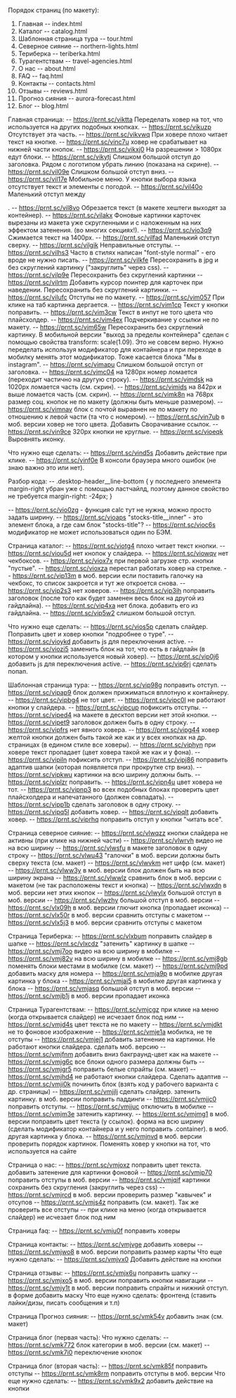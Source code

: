 Порядок страниц (по макету):
1. Главная                    -- index.html
2. Каталог                    -- catalog.html
3. Шаблонная страница тура    -- tour.html
4. Северное сияние            -- northern-lights.html
5. Териберка                  -- teriberka.html
6. Турагентствам              -- travel-agencies.html
7. О нас                      -- about.html
8. FAQ                        -- faq.html
9. Контакты                   -- contacts.html
10. Отзывы                    -- reviews.html
11. Прогноз сияния            -- aurora-forecast.html
12. Блог                      -- blog.html


Главная страница:
-- https://prnt.sc/viktta Переделать ховер на тот, что используется на других подобных кнопках.
-- https://prnt.sc/vikuzp Отсутствует эта часть.
-- https://prnt.sc/vikvwq При ховере плохо читает текст на кнопке.
-- https://prnt.sc/vinc7u ховер не срабатывает на нижней части кнопок.
-- https://prnt.sc/vikxj0 На разрешении > 1080px едут блоки.
-- https://prnt.sc/vikytj Слишком большой отступ до заголовка. Рядом с логотипом убрать линию (показана на скрине).
-- https://prnt.sc/vil09e Слишком большой отступ вниз.
-- https://prnt.sc/vil17e Мобильное меню. У кнопки выбора языка отсутствует текст и элементы с погодой.
-- https://prnt.sc/vil40o Маленький отступ между <p>.
-- https://prnt.sc/vil8vo Обрезается текст (в макете хештеги выходят за контейнер).
-- https://prnt.sc/vilakx Фоновые картинки карточек вырезаны из макета уже скругленными и с наложенным на них эффектом затенения. (во многих секциях!).
-- https://prnt.sc/vio3q9 Сжимается текст на 1400px.
-- https://prnt.sc/vilfad Маленький отступ сверху.
-- https://prnt.sc/vilgik Неправильные отступы.
-- https://prnt.sc/vilhs3 Часто в стилях написан "font-style normal" - его вроде не нужно писать.
-- https://prnt.sc/vilkfe Пересохранить в jpg и без скруглений картинку ("закруглить" через css).
-- https://prnt.sc/vilp9e Пересохранить без скруглений картинки
-- https://prnt.sc/vilrtm Добавить курсор поинтер для карточек при наведении. Пересохранить без скруглений картинки.
-- https://prnt.sc/vilufc Отступы не по макету.
-- https://prnt.sc/vim057 При клике на таб картинка дергается.
-- https://prnt.sc/vim1cp Текст у кнопки поправить.
-- https://prnt.sc/vim3cw Текст в инпут не того цвета что плайсхолдер.
-- https://prnt.sc/vim4ex Подчеркивание у ссылки не по макету.
-- https://prnt.sc/vim65w Пересохранить без скруглений картинку. В мобильной версии "выход за пределы контейнера" сделан с помощью свойства transform: scale(1.09). Это не совсем верно. Нужно переделать используя модификатор для контайнера и при переходе в мобилку менять этот модификатор. Тоже касается блока "Мы в instagram".
-- https://prnt.sc/vimapu Слишком большой отступ от заголовка.
-- https://prnt.sc/vimc04 на 1280px номер ломается (переходит частично на другую строку).
-- https://prnt.sc/vimdsk на 1020px ломается часть (см. скрин).
-- https://prnt.sc/vimids на 842px и выше ломается часть (см. скрин).
-- https://prnt.sc/vimk8n на 768px размер соц. кнопок не по макету (должны быть меньше размером).
-- https://prnt.sc/vimnav блок с почтой выравнен не по макету по отношению к левой части (та что с номером).
-- https://prnt.sc/vin7ub в моб. версии ховер не того цвета. Добавить Сворачивание ссылок.
-- https://prnt.sc/vin9ce 320px кнопки не круглые. 
-- https://prnt.sc/vioeqk Выровнять иконку.

Что нужно еще сделать:
-- https://prnt.sc/vind5s Добавить действие при клике.
-- https://prnt.sc/vinf0e В консоли браузера много ошибок (не знаю важно это или нет). 

Разбор кода:
-- .desktop-header__line-bottom {  у последнего элемента margin-right убран уже с помощью ластчайлд, поэтому данное свойство не требуется
    margin-right: -24px;
}

-- https://prnt.sc/vio0zg - функция calc тут не нужна, можно просто задать ширину.
-- https://prnt.sc/vioaps "stocks-title__inner" - это элемент блока, а где сам блок "stocks-title"? 
-- https://prnt.sc/vioc6s модификатор не может использоваться один по БЭМ.


Страница каталог:
-- https://prnt.sc/viotg4 плохо читает текст кнопки.
-- https://prnt.sc/viou5d нет кнопок у слайдера.
-- https://prnt.sc/viowqv нет чекбоксов.
-- https://prnt.sc/viox7x при первой загрузке стр. кнопки "пустые".
-- https://prnt.sc/vioxza перестал работать ховер на стрелке.
-- https://prnt.sc/vip13m в моб. версии если поставить галочку на чекбокс, то список закроется и тут же откроется снова.
-- https://prnt.sc/vip2s3 нет ховеров.
-- https://prnt.sc/vip3ih поправить заголовок (после того как будет заменен весь блок на другой из гайдлайна).
-- https://prnt.sc/vip4xa нет блока. добавить его из гайдлайна.
-- https://prnt.sc/vip5w2 слишком большой отступ.

Что нужно еще сделать:
-- https://prnt.sc/vios5p сделать слайдер. Поправить цвет и ховер кнопки "подробнее о туре".
-- https://prnt.sc/vioykd добавить js для переключения active.
-- https://prnt.sc/viozi5 заменить блок на тот, что есть в гайдлайн (в котором у кнопки используется новый ховер).
-- https://prnt.sc/vip0j6 добавить js для переключения active.
-- https://prnt.sc/vip6rj сделать попап.


Шаблонная страница тура:
-- https://prnt.sc/vip98g поправить отступ.
-- https://prnt.sc/vipap9 блок должен прижиматься вплотную к контайнеру.
-- https://prnt.sc/vipbg4 не тот цвет.
-- https://prnt.sc/vipc0l не работают кнопки у слайдера.
-- https://prnt.sc/vipcup пофиксить отступы.
-- https://prnt.sc/viped4 на макете в десктоп версии нет этой кнопки.
-- https://prnt.sc/vipet9 заголовок должен быть в одну строку.
-- https://prnt.sc/vipfrs нет явного ховера.
-- https://prnt.sc/vipg44 ховер желтой кнопки должен быть такой же как и у всех кнопках на др. страницах (в едином стиле все ховеры).
-- https://prnt.sc/viphyn при ховере текст пропадает (цвет ховера такой же как и у фона).
-- https://prnt.sc/vipiln пофиксить отступ.
-- https://prnt.sc/vipj86 поправить адаптив шапки (которая появляется при прокрутке стр вниз).
-- https://prnt.sc/vipkwu картинки на всю ширину должны быть.
-- https://prnt.sc/viplzr поправить.
-- https://prnt.sc/vipn4u цвет ховера не тот.
-- https://prnt.sc/vipnp3 во всех подобных блоках проверить цвет плайсхолдера и напечатанного (должен совпадать).
-- https://prnt.sc/vipp1b сделать заголовок в одну строку.
-- https://prnt.sc/vipq5l добавить ховер.
-- https://prnt.sc/vipqlt добавить ховер.
-- https://prnt.sc/viprhq поправить отступ у кнопки "читать все".

Страница северное сияние:
-- https://prnt.sc/vlwqzz кнопки слайдера не активны (при клике на нижней части)
-- https://prnt.sc/vlwrvh видео не на всю ширину
-- https://prnt.sc/vlwsfu в макете заголовок в одну строку
-- https://prnt.sc/vlwu43 "галочки" в моб. версии должны быть сверху текста (см. макет)
-- https://prnt.sc/vlwvkm нет цифр (см. макет)
-- https://prnt.sc/vlww3y в моб. версии блок должен быть на всю ширину экрана
-- https://prnt.sc/vlwwlz сравнить блок в моб. версии с макетом (не так расположены текст и кнопка)
-- https://prnt.sc/vlwxdn в моб. версии нет этих кнопок
-- https://prnt.sc/vlwylx большой отступ в моб. версии
-- https://prnt.sc/vlwzhy большой отступ в моб. версии
-- https://prnt.sc/vlx09h в моб. версии глючит кнопка (пропадает иконка)
-- https://prnt.sc/vlx50r в моб. версии сравнить отступы с макетом
-- https://prnt.sc/vlx5j3 в моб. версии сравнить отступы с макетом

Страница Териберка:
-- https://prnt.sc/vlxbum поправить слайдер в шапке
-- https://prnt.sc/vlxcdz "затенить" картинку в шапке
-- https://prnt.sc/vmj7oo видео на всю ширину в мобилке
-- https://prnt.sc/vmj82v на всю ширину в мобилке
-- https://prnt.sc/vmj8gb поменять блоки местами в мобилке (см. макет)
-- https://prnt.sc/vmj9pd добавить маску для номера
-- https://prnt.sc/vmja9p в мобилке другая картинка у блока
-- https://prnt.sc/vmjai5 в мобилке другая картинка у блока
-- https://prnt.sc/vmjasq большой отступ в моб. версии
-- https://prnt.sc/vmjb1j в моб. версии пропадает иконка

Страница Турагентствам:
-- https://prnt.sc/vmjcgz при клике на меню (когда открывается слайдер) не исчезает блок под ним
-- https://prnt.sc/vmjd4s цвет текста не по макету
-- https://prnt.sc/vmjdkt не то фоновое изображение
-- https://prnt.sc/vmje1a мобилка, не те отступы
-- https://prnt.sc/vmjej1 добавить затенение на картинки. Не работают кнопки слайдера. сделать моб. версию
-- https://prnt.sc/vmjfnm добавить вниз бакграунд-цвет как на макете
-- https://prnt.sc/vmjg6c все блоки одного размера должны быть
-- https://prnt.sc/vmjgr5 поправить белые спрайты (см. макет)
-- https://prnt.sc/vmjhd4 не работают кнопки слайдера. Сделать адаптив
-- https://prnt.sc/vmji0k починить блок (взять код у рабочего варианта с др. страницы)
-- https://prnt.sc/vmjilj сделать слайдер. затенить картинку. в моб. версии поправить паддинги
-- https://prnt.sc/vmjjc0 поправить отступы.
-- https://prnt.sc/vmjjuc отключить в мобилке
-- https://prnt.sc/vmjm3e затенить картинку. 
-- https://prnt.sc/vmjmg1 в моб. версии поправить цвет текста (у ссылок). форма на всю ширину (сделать модификатор контайнера и у него поправить .container). в моб. другая картинка у блока.
-- https://prnt.sc/vmjnvd в моб. версии проверить порядок картинок. Поменять ховер у кнопки на тот, что используется на сайте

Страница о нас:
-- https://prnt.sc/vmjoxz поправить цвет текста. добавить затенение для картинки фоновой
-- https://prnt.sc/vmjp70 поправить отступы в моб. версии
-- https://prnt.sc/vmjqif картинки сохранить без скругления (закруглить через css)
-- https://prnt.sc/vmjrcd в моб. версии проверить размер "кавычек" и отсупов
-- https://prnt.sc/vmjs4z поправить (см. макет). Так же проверить все отступы
-- при клике на меню (когда открывается слайдер) не исчезает блок под ним

Страница faq:
-- https://prnt.sc/vmju0f поправить ховеры

Страница контакты:
-- https://prnt.sc/vmjvge добавить ховеры
-- https://prnt.sc/vmjwo8 в моб. версии поправить размер карты
Что еще нужно сделать:
-- https://prnt.sc/vmjvx0 Добавить действие на кнопки

Страница отзывы:
-- https://prnt.sc/vmjx6u поправить шапку
-- https://prnt.sc/vmjxo5 в моб. версии поправить кнопки навигации
-- https://prnt.sc/vmjy1t в моб. версии поправить спрайты и нижний отступ. в форме добавить маску
Что еще нужно сделать:
фронтенд (ставить лайки/дизы, писать сообщения и т.п)

Страница Прогноз сияния:
-- https://prnt.sc/vmk54v добавить знак (см. макет)

Страница блог (первая часть):
Что нужно сделать:
-- https://prnt.sc/vmk772 блок категории в моб. версии (см. макет)
-- https://prnt.sc/vmk7i0 переключение кнопок

Страница блог (вторая часть):
-- https://prnt.sc/vmk85f поправить отступы
-- https://prnt.sc/vmk8rm поправить отступы в моб. версии
Что еще нужно сделать:
-- https://prnt.sc/vmk9x2 добавить действие на кнопки
